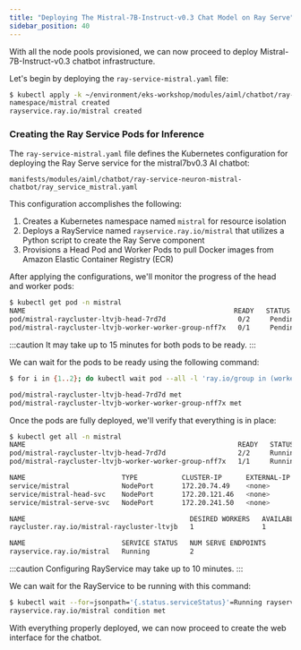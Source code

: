 ```yaml
---
title: "Deploying The Mistral-7B-Instruct-v0.3 Chat Model on Ray Serve"
sidebar_position: 40
---
```


With all the node pools provisioned, we can now proceed to deploy Mistral-7B-Instruct-v0.3 chatbot infrastructure.

Let's begin by deploying the `ray-service-mistral.yaml` file:

```bash wait=5
$ kubectl apply -k ~/environment/eks-workshop/modules/aiml/chatbot/ray-service-neuron-mistral-chatbot
namespace/mistral created
rayservice.ray.io/mistral created
```

### Creating the Ray Service Pods for Inference

The `ray-service-mistral.yaml` file defines the Kubernetes configuration for deploying the Ray Serve service for the mistral7bv0.3 AI chatbot:

```file
manifests/modules/aiml/chatbot/ray-service-neuron-mistral-chatbot/ray_service_mistral.yaml
```

This configuration accomplishes the following:

1. Creates a Kubernetes namespace named `mistral` for resource isolation
2. Deploys a RayService named `rayservice.ray.io/mistral` that utilizes a Python script to create the Ray Serve component
3. Provisions a Head Pod and Worker Pods to pull Docker images from Amazon Elastic Container Registry (ECR)

After applying the configurations, we'll monitor the progress of the head and worker pods:

```bash wait=5
$ kubectl get pod -n mistral
NAME                                                    READY   STATUS    RESTARTS   AGE
pod/mistral-raycluster-ltvjb-head-7rd7d                  0/2     Pending   0          4s
pod/mistral-raycluster-ltvjb-worker-worker-group-nff7x   0/1     Pending   0          4s
```

:::caution
It may take up to 15 minutes for both pods to be ready.
:::

We can wait for the pods to be ready using the following command:

```bash timeout=900
$ for i in {1..2}; do kubectl wait pod --all -l 'ray.io/group in (worker-group, headgroup)' --for=condition=Ready --namespace=mistral --timeout=10m 2>&1 | grep -v "Error from server (NotFound)" && break || { echo "Attempt $i: Waiting for all pods..."; kubectl get pods -n mistral -l 'ray.io/group in (worker-group, headgroup)'; sleep 20; }; done

pod/mistral-raycluster-ltvjb-head-7rd7d met
pod/mistral-raycluster-ltvjb-worker-worker-group-nff7x met
```

Once the pods are fully deployed, we'll verify that everything is in place:

```bash
$ kubectl get all -n mistral
NAME                                                     READY   STATUS    RESTARTS   AGE
pod/mistral-raycluster-ltvjb-head-7rd7d                  2/2     Running   0          7m
pod/mistral-raycluster-ltvjb-worker-worker-group-nff7x   1/1     Running   0          7m

NAME                        TYPE           CLUSTER-IP      EXTERNAL-IP      PORT(S)                                                                       AGE
service/mistral             NodePort       172.20.74.49    <none>           6379:32625/TCP,8265:30941/TCP,10001:32430/TCP,8000:31393/TCP,8080:31361/TCP   94m
service/mistral-head-svc    NodePort       172.20.121.46   <none>           8000:30481/TCP,8080:32609/TCP,6379:31066/TCP,8265:31006/TCP,10001:30220/TCP   92m
service/mistral-serve-svc   NodePort       172.20.241.50   <none>           8000:32351/TCP                                                                92m

NAME                                         DESIRED WORKERS   AVAILABLE WORKERS   CPUS   MEMORY   GPUS   STATUS   AGE
raycluster.ray.io/mistral-raycluster-ltvjb   1                 1                   2      36Gi     0      ready    94m

NAME                        SERVICE STATUS   NUM SERVE ENDPOINTS
rayservice.ray.io/mistral   Running          2
```

:::caution
Configuring RayService may take up to 10 minutes.
:::

We can wait for the RayService to be running with this command:

```bash wait=5 timeout=600
$ kubectl wait --for=jsonpath='{.status.serviceStatus}'=Running rayservice/mistral -n mistral --timeout=10m
rayservice.ray.io/mistral condition met
```

With everything properly deployed, we can now proceed to create the web interface for the chatbot.
